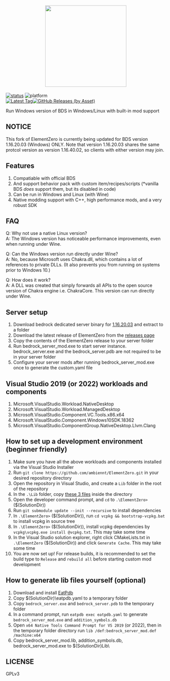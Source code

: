 <h1 align="center">
<img src="https://ipfs.io/ipfs/QmYiuQE7WUeawAMTvQf9RUC7wWXb2b1wCFddVBpt6U7e1S/logo.png" width="256px" height="256px" />
</h1>

<a href="https://github.com/Element-0/ElementZero/actions">![status](https://img.shields.io/github/workflow/status/Element-0/ElementZero/CI?style=for-the-badge)</a>
![platform](https://img.shields.io/badge/platform-win--x64%20%7C%20wine--linux--x64-green?style=for-the-badge)</a><br>
<a href="https://github.com/Element-0/ElementZero/releases/latest">![Latest Tag](https://img.shields.io/github/v/tag/Element-0/ElementZero?label=LATEST%20TAG&style=for-the-badge)![GitHub Releases (by Asset)](https://img.shields.io/github/downloads/Element-0/ElementZero/latest/total?style=for-the-badge)</a><br>

Run Windows version of BDS in Windows/Linux with built-in mod support

## NOTICE

This fork of ElementZero is currently being updated for BDS version 1.16.20.03 (Windows) ONLY. Note that version 1.16.20.03 shares the same protcol version as version 1.16.40.02, so clients with either version may join.


## Features

1. Compatiable with official BDS
2. And support behavior pack with custom item/recipes/scripts (*vanilla BDS *does* support them, but its disabled in code)
3. Can be run in Windows and Linux (with Wine)
4. Native modding support with C++, high performance mods, and a very robust SDK

## FAQ

Q: Why not use a native Linux version?<br>
A: The Windows version has noticeable performance improvements, even when running under Wine.

Q: Can the Windows version run directly under Wine?<br>
A: No, because Microsoft uses Chakra.dll, which contains a lot of references to private DLLs. (It also prevents you from running on systems prior to Windows 10.)

Q: How does it work?<br>
A: A DLL was created that simply forwards all APIs to the open source version of Chakra engine i.e. ChakraCore. This version can run directly under Wine.


## Server setup

1. Download bedrock dedicated server binary for [1.16.20.03](https://minecraft.azureedge.net/bin-win/bedrock-server-1.16.20.03.zip) and extract to a folder
2. Download the latest release of ElementZero from the [releases page](https://github.com/ambiennt/ElementZero/releases/)
3. Copy the contents of the ElementZero release to your server folder
4. Run bedrock_server_mod.exe to start server instance. bedrock_server.exe and the bedrock_server.pdb are not required to be in your server folder
5. Configure your server mods after running bedrock_server_mod.exe once to generate the custom.yaml file

## Visual Studio 2019 (or 2022) workloads and components

1. Microsoft.VisualStudio.Workload.NativeDesktop
2. Microsoft.VisualStudio.Workload.ManagedDesktop
3. Microsoft.VisualStudio.Component.VC.Tools.x86.x64
4. Microsoft.VisualStudio.Component.Windows10SDK.18362
5. Microsoft.VisualStudio.ComponentGroup.NativeDesktop.Llvm.Clang

## How to set up a development environment (beginner friendly)

1. Make sure you have all the above workloads and components installed via the Visual Studio Installer
2. Run `git clone https://github.com/ambiennt/ElementZero.git` in your desired repository directory
3. Open the repository in Visual Studio, and create a `Lib` folder in the root of the repository
4. In the `.\Lib` folder, copy [these 3 files](https://github.com/ambiennt/ElementZeroLib) inside the directory
4. Open the developer command prompt, and `cd` to `.\ElementZero>` ($(SolutionDir))
4. Run `git submodule update --init --recursive` to install dependencies
5. In `.\ElementZero>` ($(SolutionDir)), run `cd vcpkg && bootstrap-vcpkg.bat` to install vcpkg in source tree
6. In `.\ElementZero>` ($(SolutionDir)), install vcpkg dependencies by `vcpkg\vcpkg.exe install @vcpkg.txt`. This may take some time
7. In the Visual Studio solution explorer, right click CMakeLists.txt in `.\ElementZero` ($(SolutionDir)) and click `Generate Cache`. This may take some time
8. You are now set up! For release builds, it is recommended to set the build type to `Release` and `rebuild all` before starting custom mod development

## How to generate lib files yourself (optional)

1. Download and install [EatPdb](https://github.com/CodeHz/EatPdb)
2. Copy $(SolutionDir)\eatpdb.yaml to a temporary folder
3. Copy `bedrock_server.exe` and `bedrock_server.pdb` to the temporary folder
3. In a command prompt, run `eatpdb exec eatpdb.yaml` to generate `bedrock_server_mod.exe` and `addition_symbols.db`
4. Open `x64 Native Tools Command Prompt for VS 2019` (or 2022), then in the temporary folder directory run `lib /def:bedrock_server_mod.def /machine:x64`
5. Copy bedrock_server_mod.lib, addition_symbols.db, bedrock_server_mod.exe to $(SolutionDir)Lib\

## LICENSE

GPLv3